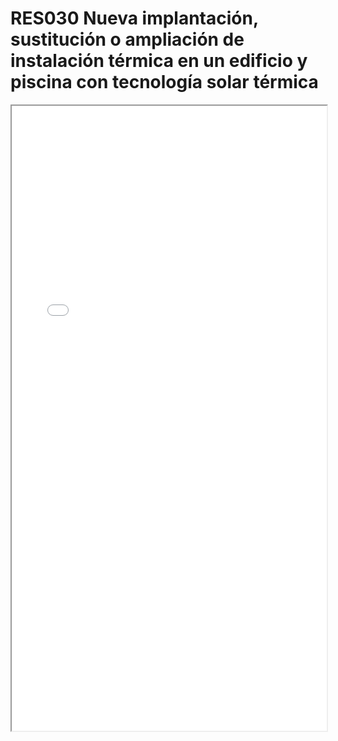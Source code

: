 
# RES030  Nueva implantación, sustitución o ampliación de instalación térmica en un edificio y piscina con tecnología solar térmica

<iframe src="../RES030  Nueva implantación, sustitución o ampliación de instalación térmica en un edificio y piscina con tecnología solar térmica.pdf" width="100%" height="1000px"></iframe>

